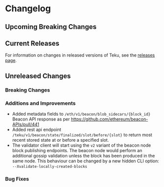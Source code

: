 # Changelog

## Upcoming Breaking Changes

## Current Releases

For information on changes in released versions of Teku, see
the [releases page](https://github.com/Consensys/teku/releases).

## Unreleased Changes

### Breaking Changes

### Additions and Improvements

- Added metadata fields to `/eth/v1/beacon/blob_sidecars/{block_id}` Beacon API response as per https://github.com/ethereum/beacon-APIs/pull/441
- Added rest api endpoint `/teku/v1/beacon/state/finalized/slot/before/{slot}` to return most recent stored state at or before a specified slot.
- The validator client will start using the `v2` variant of the beacon node block publishing
  endpoints. The beacon node would perform an additional gossip validation unless the block has been
  produced in the same node. This behaviour can be changed by a new hidden CLI option: `--Xvalidate-locally-created-blocks`

### Bug Fixes
